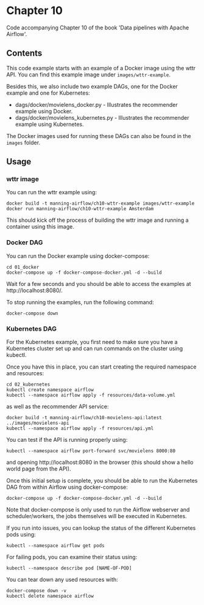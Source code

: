 # Chapter 10

Code accompanying Chapter 10 of the book 'Data pipelines with Apache Airflow'.

## Contents

This code example starts with an example of a Docker image using the wttr API. You can find this example image under `images/wttr-example`.

Besides this, we also include two example DAGs, one for the Docker example and one for Kubernetes:

- dags/docker/movielens_docker.py - Illustrates the recommender example using Docker.
- dags/docker/movielens_kubernetes.py - Illustrates the recommender example using Kubernetes.

The Docker images used for running these DAGs can also be found in the `images` folder.

## Usage

### wttr image

You can run the wttr example using:

    docker build -t manning-airflow/ch10-wttr-example images/wttr-example
    docker run manning-airflow/ch10-wttr-example Amsterdam

This should kick off the process of building the wttr image and running a container using this image.

### Docker DAG

You can run the Docker example using docker-compose:

    cd 01_docker
    docker-compose up -f docker-compose-docker.yml -d --build

Wait for a few seconds and you should be able to access the examples at http://localhost:8080/.

To stop running the examples, run the following command:

    docker-compose down

### Kubernetes DAG

For the Kubernetes example, you first need to make sure you have a Kubernetes cluster set up and can run commands on the cluster using kubectl.

Once you have this in place, you can start creating the required namespace and resources:

    cd 02_kubernetes
    kubectl create namespace airflow
    kubectl --namespace airflow apply -f resources/data-volume.yml

as well as the recommender API service:

    docker build -t manning-airflow/ch10-movielens-api:latest ../images/movielens-api
    kubectl --namespace airflow apply -f resources/api.yml

You can test if the API is running properly using:

    kubectl --namespace airflow port-forward svc/movielens 8000:80

and opening http://localhost:8080 in the browser (this should show a hello world page from the API).

Once this initial setup is complete, you should be able to run the Kubernetes DAG from within Airflow using docker-compose:

    docker-compose up -f docker-compose-docker.yml -d --build

Note that docker-compose is only used to run the Airflow webserver and scheduler/workers, the jobs themselves will be executed in Kubernetes.

If you run into issues, you can lookup the status of the different Kubernetes pods using:

    kubectl --namespace airflow get pods

For failing pods, you can examine their status using:

    kubectl --namespace describe pod [NAME-OF-POD]

You can tear down any used resources with:

    docker-compose down -v
    kubectl delete namespace airflow
